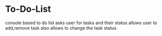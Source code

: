 # To-Do-List
console based to do list
asks user for tasks and their status
allows user to add,remove task
also allows to change the task status 

